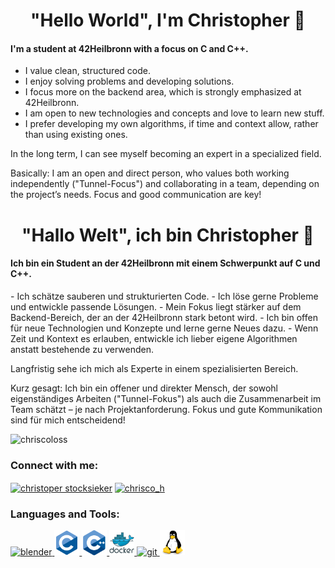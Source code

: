 <h1 align="center">"Hello World", I'm Christopher 👋</h1> <h4 align="left">I'm a student at 42Heilbronn with a focus on C and C++.</h4>

  - I value clean, structured code.
  - I enjoy solving problems and developing solutions.
  - I focus more on the backend area, which is strongly emphasized at 42Heilbronn.
  - I am open to new technologies and concepts and love to learn new stuff.
  - I prefer developing my own algorithms, if time and context allow, rather than using existing ones.

In the long term, I can see myself becoming an expert in a specialized field.

Basically: I am an open and direct person, who values both working independently ("Tunnel-Focus") and collaborating in a team, depending on the project’s needs. Focus and good communication are key!

<h1 align="center">"Hallo Welt", ich bin Christopher 👋</h1> <h4 align="left">Ich bin ein Student an der 42Heilbronn mit einem Schwerpunkt auf C und C++.</h4>
- Ich schätze sauberen und strukturierten Code.
- Ich löse gerne Probleme und entwickle passende Lösungen.
- Mein Fokus liegt stärker auf dem Backend-Bereich, der an der 42Heilbronn stark betont wird.
- Ich bin offen für neue Technologien und Konzepte und lerne gerne Neues dazu.
- Wenn Zeit und Kontext es erlauben, entwickle ich lieber eigene Algorithmen anstatt bestehende zu verwenden.

Langfristig sehe ich mich als Experte in einem spezialisierten Bereich.

Kurz gesagt: Ich bin ein offener und direkter Mensch, der sowohl eigenständiges Arbeiten ("Tunnel-Fokus") als auch die Zusammenarbeit im Team schätzt – je nach Projektanforderung. Fokus und gute Kommunikation sind für mich entscheidend!

<p align="left"> <img src="https://komarev.com/ghpvc/?username=chriscoloss&label=Profile%20views&color=0e75b6&style=flat" alt="chriscoloss" /> </p> <h3 align="left">Connect with me:</h3> <p align="left"> <a href="https://linkedin.com/in/christoper stocksieker" target="blank"><img align="center" src="https://raw.githubusercontent.com/rahuldkjain/github-profile-readme-generator/master/src/images/icons/Social/linked-in-alt.svg" alt="christoper stocksieker" height="30" width="40" /></a> <a href="https://instagram.com/chrisco_h" target="blank"><img align="center" src="https://raw.githubusercontent.com/rahuldkjain/github-profile-readme-generator/master/src/images/icons/Social/instagram.svg" alt="chrisco_h" height="30" width="40" /></a> </p> <h3 align="left">Languages and Tools:</h3> <p align="left"> <a href="https://www.blender.org/" target="_blank" rel="noreferrer"> <img src="https://download.blender.org/branding/community/blender_community_badge_white.svg" alt="blender" width="40" height="40"/> </a> <a href="https://www.cprogramming.com/" target="_blank" rel="noreferrer"> <img src="https://raw.githubusercontent.com/devicons/devicon/master/icons/c/c-original.svg" alt="c" width="40" height="40"/> </a> <a href="https://www.w3schools.com/cpp/" target="_blank" rel="noreferrer"> <img src="https://raw.githubusercontent.com/devicons/devicon/master/icons/cplusplus/cplusplus-original.svg" alt="cplusplus" width="40" height="40"/> </a> <a href="https://www.docker.com/" target="_blank" rel="noreferrer"> <img src="https://raw.githubusercontent.com/devicons/devicon/master/icons/docker/docker-original-wordmark.svg" alt="docker" width="40" height="40"/> </a> <a href="https://git-scm.com/" target="_blank" rel="noreferrer"> <img src="https://www.vectorlogo.zone/logos/git-scm/git-scm-icon.svg" alt="git" width="40" height="40"/> </a> <a href="https://www.linux.org/" target="_blank" rel="noreferrer"> <img src="https://raw.githubusercontent.com/devicons/devicon/master/icons/linux/linux-original.svg" alt="linux" width="40" height="40"/> </a> </p>

